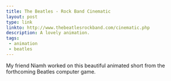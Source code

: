```yaml
---
title: The Beatles - Rock Band Cinematic
layout: post
type: link
linkto: http://www.thebeatlesrockband.com/cinematic.php
description: A lovely animation.
tags: 
 - animation
 - beatles
---
```

My friend Niamh worked on this beautiful animated short from the forthcoming Beatles computer game.
